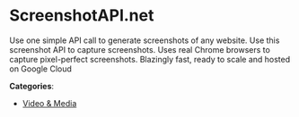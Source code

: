 # ScreenshotAPI.net

Use one simple API call to generate screenshots of any website. Use this screenshot API to capture screenshots.  Uses real Chrome browsers to capture pixel-perfect screenshots.  Blazingly fast, ready to scale and hosted on Google Cloud

**Categories**:

- [Video & Media](https://github/apis-list/apis-list#video-and-media)



